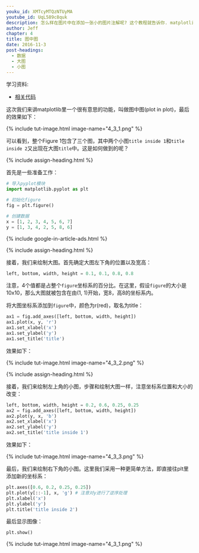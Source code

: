 ```yaml
---
youku_id: XMTcyMTQzNTUyMA
youtube_id: UqL589c8quk
description: 怎么样在图片中在添加一张小的图片注解呢? 这个教程就告诉你. matplotlib 的图中图教程.
author: Jeff
chapter: 4
title: 图中图
date: 2016-11-3
post-headings:
  - 数据
  - 大图
  - 小图
---
```


学习资料:
  * [相关代码](https://github.com/MorvanZhou/tutorials/blob/master/matplotlibTUT/plt17_plot_in_plot.py)

这次我们来讲matplotlib里一个很有意思的功能，叫做图中图(plot in plot)，最后的效果如下：

{% include tut-image.html image-name="4_3_1.png" %}

可以看到，整个Figure 1包含了三个图，其中两个小图`title inside 1`和`title inside 2`又出现在大图`title`中。这是如何做到的呢？

{% include assign-heading.html %}

首先是一些准备工作：

```python
# 导入pyplot模块
import matplotlib.pyplot as plt

# 初始化figure
fig = plt.figure()

# 创建数据
x = [1, 2, 3, 4, 5, 6, 7]
y = [1, 3, 4, 2, 5, 8, 6]
```

{% include google-in-article-ads.html %}

{% include assign-heading.html %}

接着，我们来绘制大图。首先确定大图左下角的位置以及宽高：

```python
left, bottom, width, height = 0.1, 0.1, 0.8, 0.8
```

注意，4个值都是占整个`figure`坐标系的百分比。在这里，假设`figure`的大小是10x10，那么大图就被包含在由(1, 1)开始，宽8，高8的坐标系内。

将大图坐标系添加到`figure`中，颜色为r(red)，取名为title：

```python
ax1 = fig.add_axes([left, bottom, width, height])
ax1.plot(x, y, 'r')
ax1.set_xlabel('x')
ax1.set_ylabel('y')
ax1.set_title('title')
```

效果如下：

{% include tut-image.html image-name="4_3_2.png" %}

{% include assign-heading.html %}

接着，我们来绘制左上角的小图，步骤和绘制大图一样，注意坐标系位置和大小的改变：

```python
left, bottom, width, height = 0.2, 0.6, 0.25, 0.25
ax2 = fig.add_axes([left, bottom, width, height])
ax2.plot(y, x, 'b')
ax2.set_xlabel('x')
ax2.set_ylabel('y')
ax2.set_title('title inside 1')
```

效果如下：

{% include tut-image.html image-name="4_3_3.png" %}

最后，我们来绘制右下角的小图。这里我们采用一种更简单方法，即直接往plt里添加新的坐标系：

```python
plt.axes([0.6, 0.2, 0.25, 0.25])
plt.plot(y[::-1], x, 'g') # 注意对y进行了逆序处理
plt.xlabel('x')
plt.ylabel('y')
plt.title('title inside 2')
```

最后显示图像：

```python
plt.show()
```

{% include tut-image.html image-name="4_3_1.png" %}
